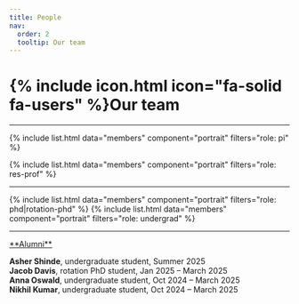 ```yaml
---
title: People
nav:
  order: 2
  tooltip: Our team
---
```



# {% include icon.html icon="fa-solid fa-users" %}Our team

<hr>
{% include list.html data="members" component="portrait" filters="role: pi" %}

{% include list.html data="members" component="portrait" filters="role: res-prof" %}

<hr>

{% include list.html data="members" component="portrait" filters="role: phd|rotation-phd" %}
{% include list.html data="members" component="portrait" filters="role: undergrad" %}

<hr>
<span style="text-decoration: underline;">**Alumni**</span><br>

**Asher Shinde**, undergraduate student, Summer 2025<br>
**Jacob Davis**, rotation PhD student, Jan 2025 – March 2025<br>
**Anna Oswald**, undergraduate student, Oct 2024 – March 2025<br>
**Nikhil Kumar**, undergraduate student, Oct 2024 – March 2025<br>
